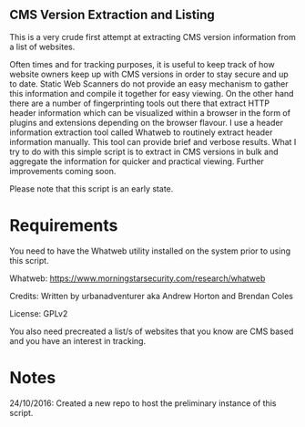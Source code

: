 CMS Version Extraction and Listing
-----------------------------------

This is a very crude first attempt at extracting CMS version information from a list of websites.

Often times and for tracking purposes, it is useful to keep track of how website owners keep up with CMS versions in order to stay secure and up to date.
Static Web Scanners do not provide an easy mechanism to gather this information and compile it together for easy viewing. On the other hand there are a number of fingerprinting tools out there that extract HTTP header information which can be visualized within a browser in the form of plugins and extensions depending on the browser flavour. I use a header information extraction tool called Whatweb to routinely extract header information manually. This tool can provide brief and verbose results. What I try to do with this simple script is to extract in CMS versions in bulk and aggregate the information for quicker and practical viewing.
Further improvements coming soon.

Please note that this script is an early state.

Requirements
=============
You need to have the Whatweb utility installed on the system prior to using this script.

Whatweb: https://www.morningstarsecurity.com/research/whatweb

Credits: Written by urbanadventurer aka Andrew Horton and Brendan Coles

License: GPLv2

You also need precreated a list/s of websites that you know are CMS based and you have an interest in tracking.

Notes
=====
24/10/2016: Created a new repo to host the preliminary instance of this script.


